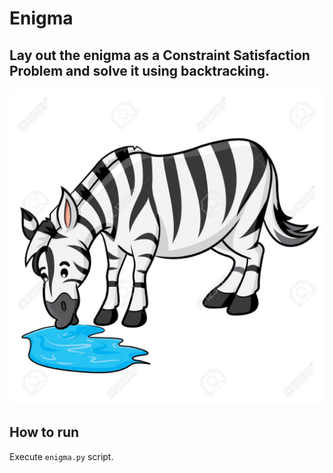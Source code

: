 # Enigma
## Lay out the enigma as a Constraint Satisfaction Problem and solve it using backtracking.
![Alt text](who_owns_the_zebra.jpg?raw=true "Title")
## How to run
Execute `enigma.py` script.
